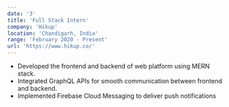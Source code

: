 ```yaml
---
date: '3'
title: 'Full Stack Intern'
company: 'Hikup'
location: 'Chandigarh, India'
range: 'February 2020 - Present'
url: 'https://www.hikup.co/'
---
```


- Developed the frontend and backend of web platform using MERN stack.
- Integrated GraphQL APIs for smooth communication between frontend and backend.
- Implemented Firebase Cloud Messaging to deliver push notifications
